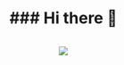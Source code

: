 <!--
**WindWalk12/WindWalk12** is a ✨ _special_ ✨ repository because its `README.md` (this file) appears on your GitHub profile.

Here are some ideas to get you started:

- 🔭 I’m currently working on ...
- 🌱 I’m currently learning ...
- 👯 I’m looking to collaborate on ...
- 🤔 I’m looking for help with ...
- 💬 Ask me about ...
- 📫 How to reach me: ...
- 😄 Pronouns: ...
- ⚡ Fun fact: ...
-->
<h1 align="center">
  ### Hi there 👋
  <br />
  <br />
  <a target="_blank" href="https://github.com/WindWalk12">
    <img align="center" src="https://github-readme-stats.vercel.app/api?username=WindWalk12&show_icons=true&theme=github_dark&count_private=true&hide=stars" />
  </a>
</h1>
